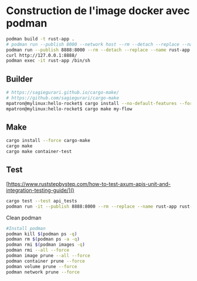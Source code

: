# Construction de l'image docker avec podman

~~~bash
podman build -t rust-app .
# podman run --publish 8000 --network host --rm --detach --replace --name rust-app rust-app
podman run --publish 8888:8000 --rm --detach --replace --name rust-app rust-app
curl http://127.0.0.1:8888/
podman exec -it rust-app /bin/sh
~~~

## Builder

~~~bash
# https://sagiegurari.github.io/cargo-make/
# https://github.com/sagiegurari/cargo-make
mpatron@mylinux:hello-rocket$ cargo install --no-default-features --force cargo-make
mpatron@mylinux:hello-rocket$ cargo make my-flow
~~~

## Make

~~~bash
cargo install --force cargo-make
cargo make
cargo make container-test
~~~

## Test

[https://www.ruststepbystep.com/how-to-test-axum-apis-unit-and-integration-testing-guide/]()

~~~bash
cargo test --test api_tests
podman run -it --publish 8888:8000 --rm --replace --name rust-app rust-app
~~~

Clean podman

~~~bash
#Install podman
podman kill $(podman ps -q)
podman rm $(podman ps -a -q)
podman rmi $(podman images -q)
podman rmi --all --force
podman image prune --all --force
podman container prune --force
podman volume prune --force
podman network prune --force
~~~